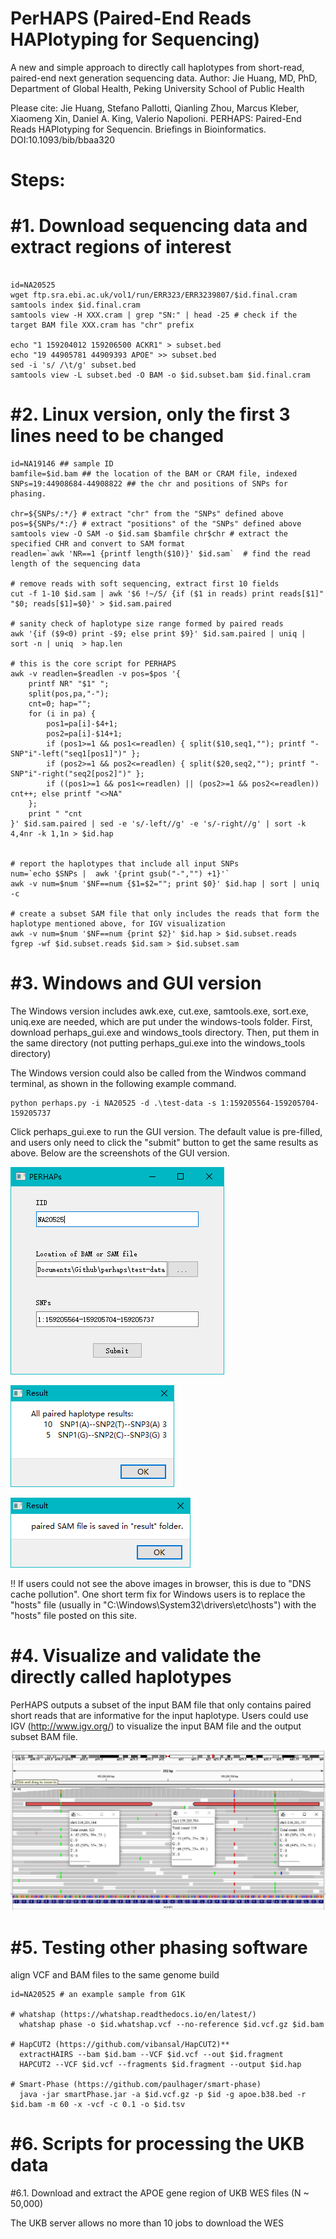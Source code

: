 # PerHAPS (Paired-End Reads HAPlotyping for Sequencing)
A new and simple approach to directly call haplotypes from short-read, paired-end next generation sequencing data. 
Author: Jie Huang, MD, PhD, Department of Global Health, Peking University School of Public Health


Please cite: Jie Huang, Stefano Pallotti, Qianling Zhou, Marcus Kleber, Xiaomeng Xin, Daniel A. King, Valerio Napolioni. PERHAPS: Paired-End Reads HAPlotyping for Sequencin. Briefings in Bioinformatics. DOI:10.1093/bib/bbaa320



# Steps:

# #1. Download sequencing data and extract regions of interest

```

id=NA20525
wget ftp.sra.ebi.ac.uk/vol1/run/ERR323/ERR3239807/$id.final.cram
samtools index $id.final.cram
samtools view -H XXX.cram | grep "SN:" | head -25 # check if the target BAM file XXX.cram has "chr" prefix

echo "1 159204012 159206500 ACKR1" > subset.bed
echo "19 44905781 44909393 APOE" >> subset.bed
sed -i 's/ /\t/g' subset.bed
samtools view -L subset.bed -O BAM -o $id.subset.bam $id.final.cram

```


# #2. Linux version, only the first 3 lines need to be changed

```
id=NA19146 ## sample ID
bamfile=$id.bam ## the location of the BAM or CRAM file, indexed
SNPs=19:44908684-44908822 ## the chr and positions of SNPs for phasing.

chr=${SNPs/:*/} # extract "chr" from the "SNPs" defined above 
pos=${SNPs/*:/} # extract "positions" of the "SNPs" defined above 
samtools view -O SAM -o $id.sam $bamfile chr$chr # extract the specified CHR and convert to SAM format   
readlen=`awk 'NR==1 {printf length($10)}' $id.sam`  # find the read length of the sequencing data

# remove reads with soft sequencing, extract first 10 fields
cut -f 1-10 $id.sam | awk '$6 !~/S/ {if ($1 in reads) print reads[$1]" "$0; reads[$1]=$0}' > $id.sam.paired 

# sanity check of haplotype size range formed by paired reads
awk '{if ($9<0) print -$9; else print $9}' $id.sam.paired | uniq | sort -n | uniq  > hap.len 

# this is the core script for PERHAPS
awk -v readlen=$readlen -v pos=$pos '{
	printf NR" "$1" ";
	split(pos,pa,"-");
	cnt=0; hap="";
	for (i in pa) {
		pos1=pa[i]-$4+1; 
		pos2=pa[i]-$14+1;
		if (pos1>=1 && pos1<=readlen) { split($10,seq1,""); printf "-SNP"i"-left("seq1[pos1]")" };
		if (pos2>=1 && pos2<=readlen) { split($20,seq2,""); printf "-SNP"i"-right("seq2[pos2]")" };
		if ((pos1>=1 && pos1<=readlen) || (pos2>=1 && pos2<=readlen)) cnt++; else printf "<>NA"
	};
	print " "cnt
}' $id.sam.paired | sed -e 's/-left//g' -e 's/-right//g' | sort -k 4,4nr -k 1,1n > $id.hap


# report the haplotypes that include all input SNPs
num=`echo $SNPs |  awk '{print gsub("-","") +1}'`
awk -v num=$num '$NF==num {$1=$2=""; print $0}' $id.hap | sort | uniq -c

# create a subset SAM file that only includes the reads that form the haplotype mentioned above, for IGV visualization
awk -v num=$num '$NF==num {print $2}' $id.hap > $id.subset.reads
fgrep -wf $id.subset.reads $id.sam > $id.subset.sam

```


# #3. Windows and GUI version

The Windows version includes awk.exe, cut.exe, samtools.exe, sort.exe, uniq.exe are needed, which are put under the windows-tools folder.
First, download perhaps_gui.exe and windows_tools directory. 
Then, put them in the same directory (not putting perhaps_gui.exe into the windows_tools directory)


The Windows version could also be called from the Windwos command terminal, as shown in the following example command.
```
python perhaps.py -i NA20525 -d .\test-data -s 1:159205564-159205704-159205737
```

Click perhaps_gui.exe to run the GUI version.
The default value is pre-filled, and users only need to click the "submit" button to get the same results as above.
Below are the screenshots of the GUI version.
 
![Figure 5](./Pictures/gui_1.png)

![Figure 6](./Pictures/gui_2.png)

![Figure 7](./Pictures/gui_3.png)


!! If users could not see the above images in browser,  this is due to "DNS cache pollution". One short term fix for Windows users is to replace the "hosts" file (usually in "C:\Windows\System32\drivers\etc\hosts") with the "hosts" file posted on this site.


# #4. Visualize and validate the directly called haplotypes

PerHAPS outputs a subset of the input BAM file that only contains paired short reads that are informative for the input haplotype.
Users could use IGV (http://www.igv.org/) to visualize the input BAM file and the output subset BAM file. 
 
![Figure 8](./Pictures/Figure1S.JPG)



# #5. Testing other phasing software
align VCF and BAM files to the same genome build

```
id=NA20525 # an example sample from G1K
  
# whatshap (https://whatshap.readthedocs.io/en/latest/)
  whatshap phase -o $id.whatshap.vcf --no-reference $id.vcf.gz $id.bam

# HapCUT2 (https://github.com/vibansal/HapCUT2)**	
  extractHAIRS --bam $id.bam --VCF $id.vcf --out $id.fragment
  HAPCUT2 --VCF $id.vcf --fragments $id.fragment --output $id.hap

# Smart-Phase (https://github.com/paulhager/smart-phase)
  java -jar smartPhase.jar -a $id.vcf.gz -p $id -g apoe.b38.bed -r $id.bam -m 60 -x -vcf -c 0.1 -o $id.tsv  

```


# #6. Scripts for processing the UKB data

#6.1. Download and extract the APOE gene region of UKB WES files (N ~ 50,000)

The UKB server allows no more than 10 jobs to download the WES 
